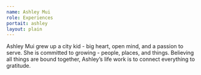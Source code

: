 ```yaml
---
name: Ashley Mui
role: Experiences 
portait: ashley
layout: plain
---
```


Ashley Mui grew up a city kid - big heart, open mind, and a passion to serve. She is committed to growing - people, places, and things. Believing all things are bound together, Ashley’s life work is to connect everything to gratitude.